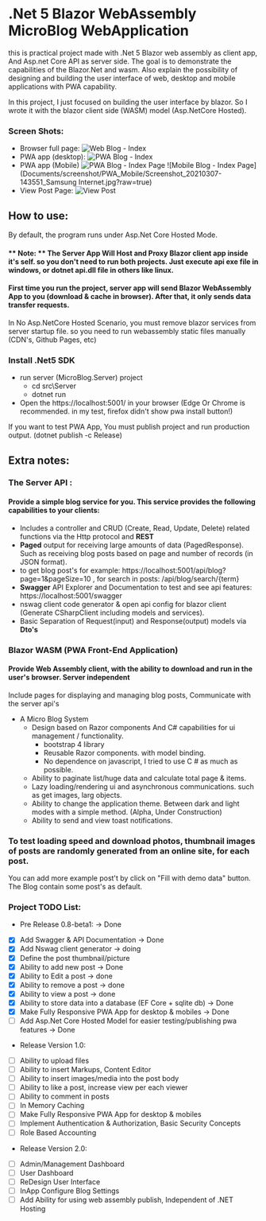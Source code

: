# .Net 5 Blazor WebAssembly MicroBlog WebApplication

this is practical project made with .Net 5 Blazor web assembly as client app, And Asp.net Core API as server side. 
The goal is to demonstrate the capabilities of the Blazor.Net and wasm. Also explain the possibility of designing and building the user interface of web, desktop and mobile applications with PWA capability.

In this project, I just focused on building the user interface by blazor. So I wrote it with the blazor client side (WASM) model (Asp.NetCore Hosted).

### Screen Shots:
 - Browser full page:
  ![Web Blog - Index](Documents/screenshot/Index_FullPageScreenshot.png?raw=true)
 - PWA app (desktop):
  ![PWA Blog - Index](Documents/screenshot/MicroBlog_PwaApp_IndexPage.png?raw=true)
 - PWA app (Mobile)
  ![PWA Blog - Index Page](Documents/screenshot/PWA_Mobile/Screenshot_20210307-145416_Firefox.jpg?raw=true) 
  ![Mobile Blog - Index Page](Documents/screenshot/PWA_Mobile/Screenshot_20210307-143551_Samsung Internet.jpg?raw=true)
 - View Post Page:
  ![View Post](Documents/screenshot/PWA_ViewPostPage.PNG?raw=true)

## How to use:
By default, the program runs under Asp.Net Core Hosted Mode.
#### ** Note: ** The Server App Will Host and Proxy Blazor client app inside it's self. so you don't need to run both projects. Just execute api exe file in windows, or dotnet api.dll file in others like linux.
#### First time you run the project, server app will send Blazor WebAssembly App to you (download & cache in browser). After that, it only sends data transfer requests.
  In No Asp.NetCore Hosted Scenario, you must remove blazor services from server startup file. so you need to run webassembly static files manually (CDN's, Github Pages, etc)

### Install .Net5 SDK

- run server (MicroBlog.Server) project
  - cd src\Server
  - dotnet run
- Open the https://localhost:5001/ in your browser (Edge Or Chrome is recommended. in my test, firefox didn't show pwa install button!)

If you want to test PWA App, You must publish project and run production output. (dotnet publish -c Release)

## Extra notes:
### The Server API :
#### Provide a simple blog service for you. This service provides the following capabilities to your clients:
 - Includes a controller and CRUD (Create, Read, Update, Delete) related functions via the Http protocol and **REST**
 - **Paged** output for receiving large amounts of data (PagedResponse<T>). Such as receiving blog posts based on page and number of records (in JSON format).
  - to get blog post's for example: https://localhost:5001/api/blog?page=1&pageSize=10 , for search in posts: /api/blog/search/{term}
 - **Swagger** API Explorer and Documentation to test and see api features: https://localhost:5001/swagger
 - nswag client code generator & open api config for blazor client (Generate CSharpClient including models and services).
 - Basic Separation of Request(input) and Response(output) models via **Dto's**
  
 ### Blazor WASM (PWA Front-End Application)
 #### Provide Web Assembly client, with the ability to download and run in the user's browser. Server independent
 Include pages for displaying and managing blog posts, Communicate with the server api's
  - A Micro Blog System
    - Design based on Razor components And C# capabilities for ui management / functionality.
      - bootstrap 4 library
      - Reusable Razor components. with model binding.
      - No dependence on javascript, I tried to use C # as much as possible.
    - Ability to paginate list/huge data and calculate total page & items.
    -  Lazy loading/rendering ui and asynchronous communications. such as get images, larg objects.
    - Ability to change the application theme. Between dark and light modes with a simple method. (Alpha, Under Construction)
    - Ability to send and view toast notifications.


  ### To test loading speed and download photos, thumbnail images of posts are randomly generated from an online site, for each post.
  You can add more example post't by click on "Fill with demo data" button. The Blog contain some post's as default.
  
  ### Project TODO List:
  - Pre Release 0.8-beta1: -> Done
  - [x] Add Swagger & API Documentation -> Done
  - [x] Add Nswag client generator -> doing
  - [x] Define the post thumbnail/picture
  - [x] Ability to add new post -> Done
  - [x] Ability to Edit a post -> done
  - [x] Ability to remove a post -> done
  - [x] Ability to view a post -> done
  - [x] Ability to store data into a database (EF Core + sqlite db) -> Done
  - [x] Make Fully Responsive PWA App for desktop & mobiles -> Done
  - [ ] Add Asp.Net Core Hosted Model for easier testing/publishing pwa features -> Done
  - Release Version 1.0:
  - [ ] Ability to upload files
  - [ ] Ability to insert Markups, Content Editor
  - [ ] Ability to insert images/media into the post body
  - [ ] Ability to like a post, increase view per each viewer
  - [ ] Ability to comment in posts
  - [ ] In Memory Caching
  - [ ] Make Fully Responsive PWA App for desktop & mobiles
  - [ ] Implement Authentication & Authorization, Basic Security Concepts
  - [ ] Role Based Accounting
  - Release Version 2.0:
  - [ ] Admin/Management Dashboard
  - [ ] User Dashboard
  - [ ] ReDesign User Interface
  - [ ] InApp Configure Blog Settings
  - [ ] Add Ability for using web assembly publish, Independent of .NET Hosting
